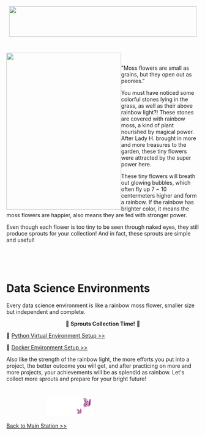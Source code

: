 <p align="center">
<img src="https://github.com/lady-h-world/My_Garden/blob/main/images/Rainbow_Moss_images/rainbow_moss_title.png" width="490" height="80" />
</p>

#

<p>
<img align="left" src="https://github.com/lady-h-world/My_Garden/blob/main/images/Rainbow_Moss_images/rainbow_moss.png" width="300" height="410" />
<p>&nbsp;</p>

"Moss flowers are small as grains, but they open out as peonies."

You must have noticed some colorful stones lying in the grass, as well as their above rainbow light?! These stones are covered with rainbow moss, a kind of plant nourished by magical power. After Lady H. brought in more and more treasures to the garden, these tiny flowers were attracted by the super power here.

These tiny flowers will breath out glowing bubbles, which often fly up 7 ~ 10 centermeters higher and form a rainbow. If the rainbow has brighter color, it means the moss flowers are happier, also means they are fed with stronger power. 

Even though each flower is too tiny to be seen through naked eyes, they still produce sprouts for your collection! And in fact, these sprouts are simple and useful!

</p>
<p>&nbsp;</p>
<p>&nbsp;</p>


# Data Science Environments

Every data science environment is like a rainbow moss flower, smaller size but independent and complete. 

<p align="center">🌱 <b>Sprouts Collection Time!</b> 🌱</p>

🌱 [Python Virtual Environment Setup >>][2]

🌱 [Docker Environment Setup >>][3]

Also like the strength of the rainbow light, the more efforts you put into a project, the better outcome you will get, and after practicing on more and more projects, your achievements will be as splendid as rainbow. Let's collect more sprouts and prepare for your bright future!

#
<p align="left">
  &nbsp;&nbsp;&nbsp;&nbsp;&nbsp;&nbsp;&nbsp;&nbsp;&nbsp;&nbsp;&nbsp;&nbsp;&nbsp;&nbsp;&nbsp;&nbsp;&nbsp;&nbsp;&nbsp;&nbsp;&nbsp;&nbsp;&nbsp;&nbsp;&nbsp;&nbsp;
<img src="https://github.com/lady-h-world/My_Garden/blob/main/images/follow_us.png" width="120" height="50" />
</p>

[Back to Main Station >>][1]

[1]:https://github.com/lady-h-world/My_Garden/blob/main/reading_pages/tour_guide.md#main-station-
[2]:https://github.com/lady-h-world/My_Garden/blob/main/reading_pages/Rainbow_Moss/virtual_env/virtual_env1.md
[3]:https://github.com/lady-h-world/My_Garden/blob/main/reading_pages/Rainbow_Moss/docker/docker1.md
